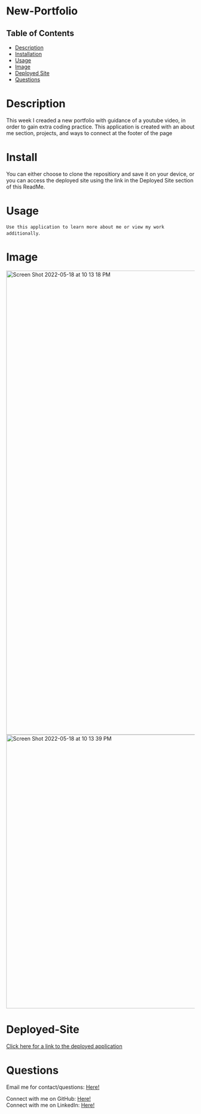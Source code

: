 # New-Portfolio

  ## Table of Contents
  - [Description](#Description)
  - [Installation](#Install)
  - [Usage](#Usage)
  - [Image](#Image)
  - [Deployed Site](#Deployed-Site)
  - [Questions](#Questions)

# Description
This week I creaded a new portfolio with guidance of a youtube video, in order to gain extra coding practice. This application is created with an about me section, projects, and ways to connect at the footer of the page

# Install
You can either choose to clone the repositiory and save it on your device, or you can access the deployed site using the link in the Deployed Site section of this ReadMe.

# Usage
`Use this application to learn more about me or view my work additionally`.


# Image
<img width="1237" alt="Screen Shot 2022-05-18 at 10 13 18 PM" src="https://user-images.githubusercontent.com/94761193/169189137-0ea2ba67-5e83-4f1e-b374-93ca6378a866.png">

<img width="730" alt="Screen Shot 2022-05-18 at 10 13 39 PM" src="https://user-images.githubusercontent.com/94761193/169189147-89db48dd-e0a9-408f-80bc-4f8abb567c14.png">


# Deployed-Site
[Click here for a link to the deployed application](https://lf56.github.io/New-Portfolio/)

# Questions

Email me for contact/questions: [Here!](leah.fox7@gmail.com)

Connect with me on GitHub: [Here!](https://github.com/LF56)
<br>
Connect with me on LinkedIn: [Here!](https://www.linkedin.com/in/leah-fox-37963b1a2/)
